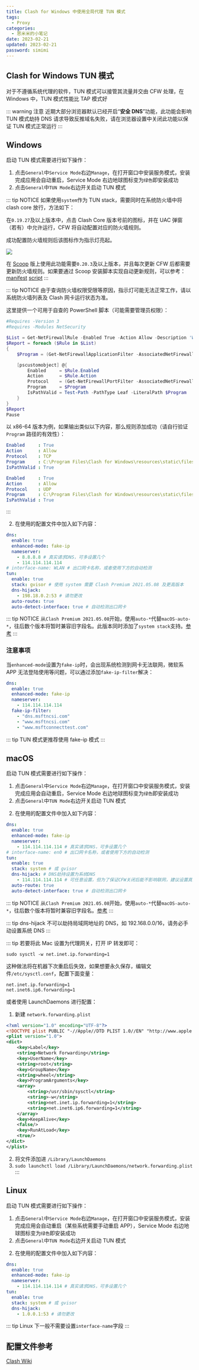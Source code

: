 ```yaml
---
title: Clash for Windows 中使用全局代理 TUN 模式
tags:
  - Proxy
categories:
  - 思米米的小笔记
date: 2023-02-21
updated: 2023-02-21
password: simimi
---
```


## Clash for Windows TUN 模式

对于不遵循系统代理的软件，TUN 模式可以接管其流量并交由 CFW 处理，在 Windows 中，TUN 模式性能比 TAP 模式好

::: warning 注意
近期大部分浏览器默认已经开启“**安全 DNS**”功能，此功能会影响 TUN 模式劫持 DNS 请求导致反推域名失败，请在浏览器设置中关闭此功能以保证 TUN 模式正常运行
:::

<!-- more -->

## Windows

启动 TUN 模式需要进行如下操作：

1. 点击`General`中`Service Mode`右边`Manage`，在打开窗口中安装服务模式，安装完成应用会自动重启，Service Mode 右边地球图标变为`绿色`即安装成功
2. 点击`General`中`TUN Mode`右边开关启动 TUN 模式

::: tip NOTICE
如果使用`system`作为 TUN stack，需要同时在系统防火墙中将 clash core 放行，方法如下：

在`0.19.27`及以上版本中，点击 Clash Core 版本号前的图标，并在 UAC 弹窗（若有）中允许运行，CFW 将自动配置对应的防火墙规则。

成功配置防火墙规则后该图标作为指示灯亮起。

![](https://docs.cfw.lbyczf.com/assets/img/firewallrule1.7f4f180f.png)

在 [Scoop](https://scoop.sh/) 版上使用此功能需要`0.20.3`及以上版本，并且每次更新 CFW 后都需要更新防火墙规则。如果要通过 Scoop 安装脚本实现自动更新规则，可以参考：[manifest](https://github.com/AkariiinMKII/Scoop4kariiin/blob/440f19c6c1cc70176e04221d16c8e806255ca325/bucket/ClashforWindows.json#L49-L70) [script](https://github.com/AkariiinMKII/Scoop4kariiin/blob/440f19c6c1cc70176e04221d16c8e806255ca325/scripts/ClashforWindows/update-firewall-rules.ps1#L1-L22)
:::

::: tip NOTICE
由于查询防火墙权限受限等原因，指示灯可能无法正常工作，请以系统防火墙列表及 Clash 网卡运行状态为准。

这里提供一个可用于自查的 PowerShell 脚本（可能需要管理员权限）：

```powershell
#Requires -Version 3
#Requires -Modules NetSecurity

$List = Get-NetFirewallRule -Enabled True -Action Allow -Description 'Work with Clash for Windows.' | Where-Object { 'Clash Core' -eq $_.DisplayName }
$Report = foreach ($Rule in $List)
{
    $Program = (Get-NetFirewallApplicationFilter -AssociatedNetFirewallRule $Rule).Program

    [pscustomobject] @{
        Enabled     = $Rule.Enabled
        Action      = $Rule.Action
        Protocol    = (Get-NetFirewallPortFilter -AssociatedNetFirewallRule $Rule).Protocol
        Program     = $Program
        IsPathValid = Test-Path -PathType Leaf -LiteralPath $Program
    }
}
$Report
Pause
```

以 x86-64 版本为例，如果输出类似以下内容，那么规则添加成功（请自行验证 `Program` 路径的有效性）：

```yaml
Enabled     : True
Action      : Allow
Protocol    : TCP
Program     : C:\Program Files\Clash for Windows\resources\static\files\win\x64\clash-win64.exe
IsPathValid : True

Enabled     : True
Action      : Allow
Protocol    : UDP
Program     : C:\Program Files\Clash for Windows\resources\static\files\win\x64\clash-win64.exe
IsPathValid : True
```

:::

<outdated since="0.19.0">

2. 在使用的配置文件中加入如下内容：

```yaml
dns:
  enable: true
  enhanced-mode: fake-ip
  nameserver:
    - 8.8.8.8 # 真实请求DNS，可多设置几个
    - 114.114.114.114
# interface-name: WLAN # 出口网卡名称，或者使用下方的自动检测
tun:
  enable: true
  stack: gvisor # 使用 system 需要 Clash Premium 2021.05.08 及更高版本
  dns-hijack:
    - 198.18.0.2:53 # 请勿更改
  auto-route: true
  auto-detect-interface: true # 自动检测出口网卡
```

::: tip NOTICE
从`Clash Premium 2021.05.08`开始，使用`auto-*`代替`macOS-auto-*`，往后数个版本将暂时兼容旧字段名。此版本同时添加了`system stack`支持。[参考](https://github.com/Dreamacro/clash/releases/tag/premium)
:::

### 注意事项

当`enhanced-mode`设置为`fake-ip`时，会出现系统检测到网卡无法联网，微软系 APP 无法登陆使用等问题，可以通过添加`fake-ip-filter`解决：

```yaml
dns:
  enable: true
  enhanced-mode: fake-ip
  nameserver:
    - 114.114.114.114
  fake-ip-filter:
    - "dns.msftncsi.com"
    - "www.msftncsi.com"
    - "www.msftconnecttest.com"
```

::: tip
TUN 模式更推荐使用 fake-ip 模式
:::

</outdated>

## macOS

启动 TUN 模式需要进行如下操作：

1. 点击`General`中`Service Mode`右边`Manage`，在打开窗口中安装服务模式，安装完成应用会自动重启，Service Mode 右边地球图标变为`绿色`即安装成功
2. 点击`General`中`TUN Mode`右边开关启动 TUN 模式

<outdated since="0.19.0">

2. 在使用的配置文件中加入如下内容：

```yaml
dns:
  enable: true
  enhanced-mode: fake-ip
  nameserver:
    - 114.114.114.114 # 真实请求DNS，可多设置几个
# interface-name: en0 # 出口网卡名称，或者使用下方的自动检测
tun:
  enable: true
  stack: system # 或 gvisor
  dns-hijack: # DNS劫持设置为系统DNS
    - 114.114.114.114 # 可任意设置，但为了保证CFW关闭后能不影响联网，建议设置真实能访问的DNS服务器
  auto-route: true
  auto-detect-interface: true # 自动检测出口网卡
```

::: tip NOTICE
从`Clash Premium 2021.05.08`开始，使用`auto-*`代替`macOS-auto-*`，往后数个版本将暂时兼容旧字段名。[参考](https://github.com/Dreamacro/clash/releases/tag/premium)
:::

::: tip
dns-hijack 不可以劫持局域网地址的 DNS，如 192.168.0.0/16，请务必手动设置系统 DNS
:::

</outdated>

::: tip
若要将此 Mac 设置为代理网关，打开 IP 转发即可：

```
sudo sysctl -w net.inet.ip.forwarding=1
```

这种做法将在机器下次重启后失效，如果想要永久保存，编辑文件`/etc/sysctl.conf`，配置下面变量：

```
net.inet.ip.forwarding=1
net.inet6.ip6.forwarding=1
```

或者使用 LaunchDaemons 进行配置：

1. 新建 `network.forwarding.plist`

```xml
<?xml version="1.0" encoding="UTF-8"?>
<!DOCTYPE plist PUBLIC "-//Apple//DTD PLIST 1.0//EN" "http://www.apple.com/DTDs/PropertyList-1.0.dtd">
<plist version="1.0">
<dict>
    <key>Label</key>
    <string>Network Forwarding</string>
    <key>UserName</key>
    <string>root</string>
    <key>GroupName</key>
    <string>wheel</string>
    <key>ProgramArguments</key>
    <array>
        <string>/usr/sbin/sysctl</string>
        <string>-w</string>
        <string>net.inet.ip.forwarding=1</string>
        <string>net.inet6.ip6.forwarding=1</string>
    </array>
    <key>KeepAlive</key>
    <false/>
    <key>RunAtLoad</key>
    <true/>
</dict>
</plist>
```

2. 将文件添加进 `/Library/LaunchDaemons`
3. `sudo launchctl load /Library/LaunchDaemons/network.forwarding.plist`
   :::

## Linux

启动 TUN 模式需要进行如下操作：

1. 点击`General`中`Service Mode`右边`Manage`，在打开窗口中安装服务模式，安装完成应用会自动重启（某些系统需要手动重启 APP），Service Mode 右边地球图标变为`绿色`即安装成功
2. 点击`General`中`TUN Mode`右边开关启动 TUN 模式

<outdated since="0.19.0">

2. 在使用的配置文件中加入如下内容：

```yaml
dns:
  enable: true
  enhanced-mode: fake-ip
  nameserver:
    - 114.114.114.114 # 真实请求DNS，可多设置几个
tun:
  enable: true
  stack: system # 或 gvisor
  dns-hijack:
    - 1.0.0.1:53 # 请勿更改
```

::: tip
Linux 下一般不需要设置`interface-name`字段
:::

</outdated>

## 配置文件参考

[Clash Wiki](https://github.com/Dreamacro/clash/wiki/Clash-Premium-Features)
